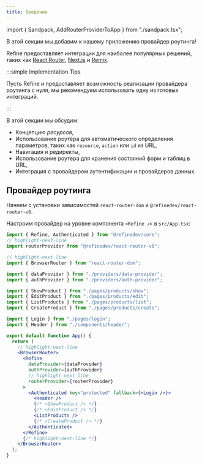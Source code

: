 ```yaml
---
title: Введение
---
```


import { Sandpack, AddRouterProviderToApp } from "./sandpack.tsx";

<Sandpack>

В этой секции мы добавим к нашему приложению провайдер роутинга!

Refine предоставляет интеграции для наиболее популярных решений, таких как [React Router](/docs/routing/integrations/react-router), [Next.js](/docs/routing//integrations/next-js) и [Remix](/docs/routing/integrations/remix).

:::simple Implementation Tips

Пусть Refine и предоставляет возможность реализации провайдера роутинга с нуля, мы рекомендуем использовать одну из готовых интеграций.

:::

В этой секции мы обсудим:

- Концепцию _ресурсов_,
- Использование роутера для автоматического определения параметров, таких как `resource`, `action` или `id` из URL,
- Навигация и редиректы,
- Использование роутера для хранения состояний форм и таблиц в URL,
- Интеграция с провайдером аутентификации и провайдеров данных.

## Провайдер роутинга

Начнем с установки зависимостей `react-router-dom` и `@refinedev/react-router-v6`.

<InstallPackagesCommand args="react-router-dom @refinedev/react-router-v6"/>

Настроим провайдер на уровне компонента `<Refine />` в `src/App.tsx`:

```jsx title="src/App.jsx"
import { Refine, Authenticated } from "@refinedev/core";
// highlight-next-line
import routerProvider from "@refinedev/react-router-v6";

// highlight-next-line
import { BrowserRouter } from "react-router-dom";

import { dataProvider } from "./providers/data-provider";
import { authProvider } from "./providers/auth-provider";

import { ShowProduct } from "./pages/products/show";
import { EditProduct } from "./pages/products/edit";
import { ListProducts } from "./pages/products/list";
import { CreateProduct } from "./pages/products/create";

import { Login } from "./pages/login";
import { Header } from "./components/header";

export default function App() {
  return (
    // highlight-next-line
    <BrowserRouter>
      <Refine
        dataProvider={dataProvider}
        authProvider={authProvider}
        // highlight-next-line
        routerProvider={routerProvider}
      >
        <Authenticated key="protected" fallback={<Login />}>
          <Header />
          {/* <ShowProduct /> */}
          {/* <EditProduct /> */}
          <ListProducts />
          {/* <CreateProduct /> */}
        </Authenticated>
      </Refine>
      {/* highlight-next-line */}
    </BrowserRouter>
  );
}
```

<AddRouterProviderToApp />

</Sandpack>
